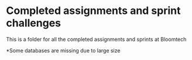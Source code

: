 # Completed assignments and sprint challenges

This is a folder for all the completed assignments and sprints at Bloomtech

*Some databases are missing due to large size

